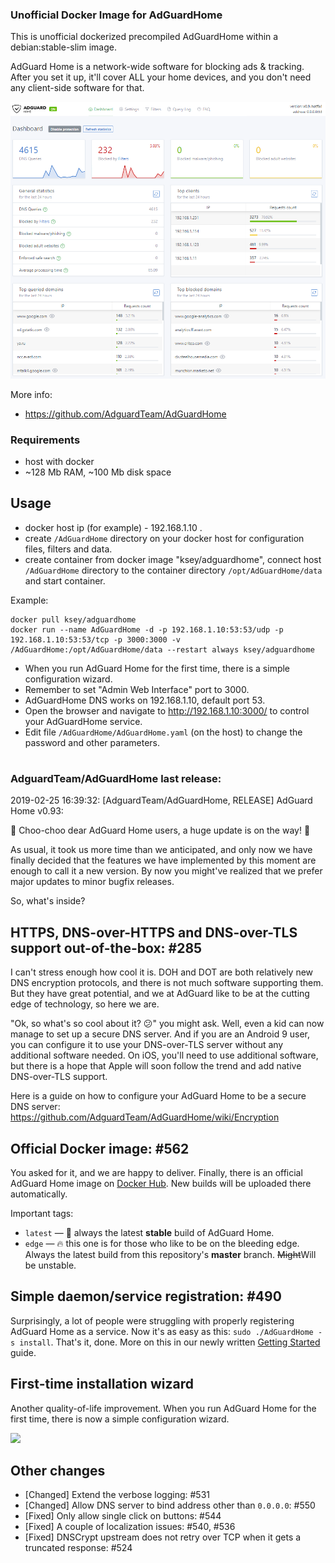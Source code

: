 ### Unofficial Docker Image for AdGuardHome
This is unofficial dockerized precompiled AdGuardHome within a debian:stable-slim image.

AdGuard Home is a network-wide software for blocking ads & tracking. After you set it up, it'll cover ALL your home devices, and you don't need any client-side software for that.

![AdGuardHome](https://raw.githubusercontent.com/MrKsey/AdGuardHome/master/adh.PNG)

More info:
- https://github.com/AdguardTeam/AdGuardHome

### Requirements

* host with docker
* ~128 Mb RAM, ~100 Mb disk space 

## Usage

* docker host ip (for example) - 192.168.1.10 .
* create ```/AdGuardHome``` directory on your docker host for configuration files, filters and data.
* create container from docker image "ksey/adguardhome", connect host ```/AdGuardHome``` directory to the container directory ```/opt/AdGuardHome/data``` and start container.

Example:
```
docker pull ksey/adguardhome
docker run --name AdGuardHome -d -p 192.168.1.10:53:53/udp -p 192.168.1.10:53:53/tcp -p 3000:3000 -v /AdGuardHome:/opt/AdGuardHome/data --restart always ksey/adguardhome
```

* When you run AdGuard Home for the first time, there is a simple configuration wizard.
* Remember to set "Admin Web Interface" port to 3000.
* AdGuardHome DNS works on 192.168.1.10, default port 53.
* Open the browser and navigate to http://192.168.1.10:3000/ to control your AdGuardHome service.
* Edit file ```/AdGuardHome/AdGuardHome.yaml``` (on the host) to change the password and other parameters.


# #
### AdguardTeam/AdGuardHome last release:
2019-02-25 16:39:32: [AdguardTeam/AdGuardHome, RELEASE] AdGuard Home v0.93:

🚆 Choo-choo dear AdGuard Home users, a huge update is on the way! 🚆

As usual, it took us more time than we anticipated, and only now we have finally decided that the features we have implemented by this moment are enough to call it a new version. By now you might've realized that we prefer major updates to minor bugfix releases.

So, what's inside?

## HTTPS, DNS-over-HTTPS and DNS-over-TLS support out-of-the-box: #285 

I can't stress enough how cool it is. DOH and DOT are both relatively new DNS encryption protocols, and there is not much software supporting them. But they have great potential, and we at AdGuard like to be at the cutting edge of technology, so here we are.

"Ok, so what's so cool about it? 😕" you might ask. Well, even a kid can now manage to set up a secure DNS server. And if you are an Android 9 user, you can configure it to use your DNS-over-TLS server without any additional software needed. On iOS, you'll need to use additional software, but there is a hope that Apple will soon follow the trend and add native DNS-over-TLS support.

Here is a guide on how to configure your AdGuard Home to be a secure DNS server: https://github.com/AdguardTeam/AdGuardHome/wiki/Encryption

## Official Docker image: #562 

You asked for it, and we are happy to deliver. Finally, there is an official AdGuard Home image on [Docker Hub](https://hub.docker.com/r/adguard/adguardhome). New builds will be uploaded there automatically.

Important tags:

* `latest` — 👴 always the latest **stable** build of AdGuard Home.
* `edge` — 🔥 this one is for those who like to be on the bleeding edge. Always the latest build from this repository's **master** branch. <s>Might</s>Will be unstable.

## Simple daemon/service registration: #490 

Surprisingly, a lot of people were struggling with properly registering AdGuard Home as a service. Now it's as easy as this: `sudo ./AdGuardHome -s install`. That's it, done. More on this in our newly written [Getting Started](https://github.com/AdguardTeam/AdGuardHome/wiki/Getting-Started) guide.

## First-time installation wizard

Another quality-of-life improvement. When you run AdGuard Home for the first time, there is now a simple configuration wizard.

![](https://user-images.githubusercontent.com/5947035/53299867-25407b00-3851-11e9-96fc-44d9a10813db.png)

## Other changes

* [Changed] Extend the verbose logging: #531 
* [Changed] Allow DNS server to bind address other than `0.0.0.0`: #550 
* [Fixed] Only allow single click on buttons: #544 
* [Fixed] A couple of localization issues: #540, #536 
* [Fixed] DNSCrypt upstream does not retry over TCP when it gets a truncated response: #524 
